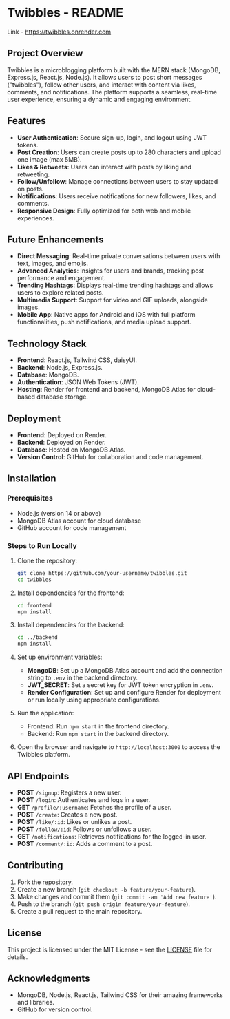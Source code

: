 # Twibbles - README

Link - https://twibbles.onrender.com

## Project Overview
Twibbles is a microblogging platform built with the MERN stack (MongoDB, Express.js, React.js, Node.js). It allows users to post short messages ("twibbles"), follow other users, and interact with content via likes, comments, and notifications. The platform supports a seamless, real-time user experience, ensuring a dynamic and engaging environment.

## Features
- **User Authentication**: Secure sign-up, login, and logout using JWT tokens.
- **Post Creation**: Users can create posts up to 280 characters and upload one image (max 5MB).
- **Likes & Retweets**: Users can interact with posts by liking and retweeting.
- **Follow/Unfollow**: Manage connections between users to stay updated on posts.
- **Notifications**: Users receive notifications for new followers, likes, and comments.
- **Responsive Design**: Fully optimized for both web and mobile experiences.

## Future Enhancements
- **Direct Messaging**: Real-time private conversations between users with text, images, and emojis.
- **Advanced Analytics**: Insights for users and brands, tracking post performance and engagement.
- **Trending Hashtags**: Displays real-time trending hashtags and allows users to explore related posts.
- **Multimedia Support**: Support for video and GIF uploads, alongside images.
- **Mobile App**: Native apps for Android and iOS with full platform functionalities, push notifications, and media upload support.

## Technology Stack
- **Frontend**: React.js, Tailwind CSS, daisyUI.
- **Backend**: Node.js, Express.js.
- **Database**: MongoDB.
- **Authentication**: JSON Web Tokens (JWT).
- **Hosting**: Render for frontend and backend, MongoDB Atlas for cloud-based database storage.

## Deployment
- **Frontend**: Deployed on Render.
- **Backend**: Deployed on Render.
- **Database**: Hosted on MongoDB Atlas.
- **Version Control**: GitHub for collaboration and code management.

## Installation

### Prerequisites
- Node.js (version 14 or above)
- MongoDB Atlas account for cloud database
- GitHub account for code management

### Steps to Run Locally
1. Clone the repository:
   ```bash
   git clone https://github.com/your-username/twibbles.git
   cd twibbles
   ```

2. Install dependencies for the frontend:
   ```bash
   cd frontend
   npm install
   ```

3. Install dependencies for the backend:
   ```bash
   cd ../backend
   npm install
   ```

4. Set up environment variables:
   - **MongoDB**: Set up a MongoDB Atlas account and add the connection string to `.env` in the backend directory.
   - **JWT_SECRET**: Set a secret key for JWT token encryption in `.env`.
   - **Render Configuration**: Set up and configure Render for deployment or run locally using appropriate configurations.

5. Run the application:
   - Frontend: Run `npm start` in the frontend directory.
   - Backend: Run `npm start` in the backend directory.

6. Open the browser and navigate to `http://localhost:3000` to access the Twibbles platform.

## API Endpoints
- **POST** `/signup`: Registers a new user.
- **POST** `/login`: Authenticates and logs in a user.
- **GET** `/profile/:username`: Fetches the profile of a user.
- **POST** `/create`: Creates a new post.
- **POST** `/like/:id`: Likes or unlikes a post.
- **POST** `/follow/:id`: Follows or unfollows a user.
- **GET** `/notifications`: Retrieves notifications for the logged-in user.
- **POST** `/comment/:id`: Adds a comment to a post.

## Contributing
1. Fork the repository.
2. Create a new branch (`git checkout -b feature/your-feature`).
3. Make changes and commit them (`git commit -am 'Add new feature'`).
4. Push to the branch (`git push origin feature/your-feature`).
5. Create a pull request to the main repository.

## License
This project is licensed under the MIT License - see the [LICENSE](LICENSE) file for details.

## Acknowledgments
- MongoDB, Node.js, React.js, Tailwind CSS for their amazing frameworks and libraries.
- GitHub for version control.
